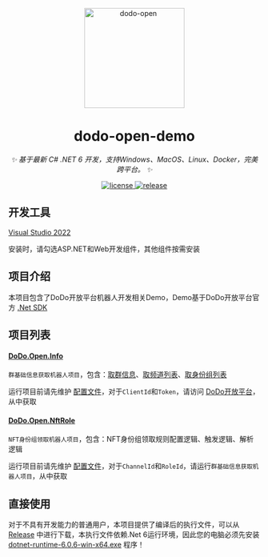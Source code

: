 
<p align="center">
  <a href="https://open.imdodo.com">
    <img src="https://open.imdodo.com/images/hero.png" width="200" height="200" alt="dodo-open">
  </a>
</p>

<div align="center">

  # dodo-open-demo

  _✨ 基于最新 C# .NET 6 开发，支持Windows、MacOS、Linux、Docker，完美跨平台。 ✨_

  <a href="https://github.com/Rhyheart/dodo-open-demo/blob/main/LICENSE">
    <img src="https://img.shields.io/github/license/Rhyheart/dodo-open-demo" alt="license">
  </a>
  <a href="https://github.com/Rhyheart/dodo-open-demo/releases">
    <img src="https://img.shields.io/github/v/release/Rhyheart/dodo-open-demo?color=blueviolet&include_prereleases"
      alt="release">
  </a>

</div>

## 开发工具

[Visual Studio 2022](https://visualstudio.microsoft.com/zh-hans/vs/)

安装时，请勾选ASP.NET和Web开发组件，其他组件按需安装

## 项目介绍

本项目包含了DoDo开放平台机器人开发相关Demo，Demo基于DoDo开放平台官方 [.Net SDK](https://github.com/dodo-open/dodo-open-net)

## 项目列表

#### [DoDo.Open.Info](https://github.com/Rhyheart/dodo-open-demo/tree/main/src/DoDo.Open.Info)

`群基础信息获取机器人项目`，包含：[取群信息](https://open.imdodo.com/api/island/info.html)、[取频道列表](https://open.imdodo.com/api/channel/list.html)、[取身份组列表](https://open.imdodo.com/api/role/list.html)

运行项目前请先维护 [配置文件](https://github.com/Rhyheart/dodo-open-demo/blob/main/src/DoDo.Open.Info/appsettings.json)，对于`ClientId`和`Token`，请访问 [DoDo开放平台](https://open.imdodo.com/go/introduction/deployment.html)，从中获取

#### [DoDo.Open.NftRole](https://github.com/Rhyheart/dodo-open-demo/tree/main/src/DoDo.Open.NftRole)

`NFT身份组领取机器人项目`，包含：NFT身份组领取规则配置逻辑、触发逻辑、解析逻辑

运行项目前请先维护 [配置文件](https://github.com/Rhyheart/dodo-open-demo/blob/main/src/DoDo.Open.NftRole/appsettings.json)，对于`ChannelId`和`RoleId`，请运行`群基础信息获取机器人项目`，从中获取

## 直接使用

对于不具有开发能力的普通用户，本项目提供了编译后的执行文件，可以从 [Release](https://github.com/Rhyheart/dodo-open-demo/releases) 中进行下载，本执行文件依赖.Net 6运行环境，因此您的电脑必须先安装 [dotnet-runtime-6.0.6-win-x64.exe](https://github.com/Rhyheart/dodo-open-demo/releases/download/0.0.1/dotnet-runtime-6.0.6-win-x64.exe) 程序！
